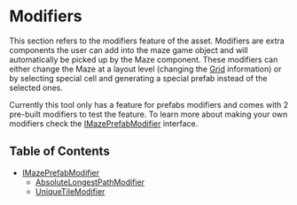 # Modifiers
This section refers to the modifiers feature of the asset. Modifiers are extra components the user can add into the maze game object and will automatically be picked up by the Maze component. These modifiers can either change the Maze at a layout level (changing the [Grid](./grid.md) information) or by selecting special cell and generating a special prefab instead of the selected ones.

Currently this tool only has a feature for prefabs modifiers and comes with 2 pre-built modifiers to test the feature. To learn more about making your own modifiers check the [IMazePrefabModifier](./prefab_modifier_interface.md) interface.

## Table of Contents
* [IMazePrefabModifier](./prefab_modifier_interface.md)
  * [AbsoluteLongestPathModifier](./absolute_longest_path_modifier.md)
  * [UniqueTileModifier](./entrance_tile_modifier.md)